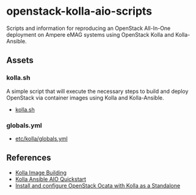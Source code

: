 # openstack-kolla-aio-scripts

Scripts and information for reproducing an OpenStack All-In-One deployment on Ampere eMAG systems using OpenStack Kolla and Kolla-Ansible.

## Assets

### kolla.sh

A simple script that will execute the necessary steps to build and deploy OpenStack via container images using Kolla and Kolla-Ansible.

* [kolla.sh](kolla.sh) 

### globals.yml

* [etc/kolla/globals.yml](etc/kolla/globals.yml)

## References

* [Kolla Image Building](https://docs.openstack.org/kolla/latest/admin/image-building.html)
* [Kolla Ansible AIO Quickstart](https://docs.openstack.org/openstack-ansible/latest/user/aio/quickstart.html)
* [Install and configure OpenStack Ocata with Kolla as a Standalone](https://blog.inkubate.io/install-and-configure-openstack-ocata-with-kolla-as-a-standalone)
